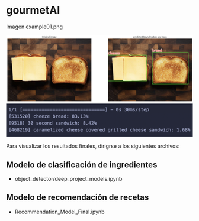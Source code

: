 # gourmetAI

Imagen example01.png

![alt text](example01.png)
![alt text](example02.png)


Para visualizar los resultados finales, dirigrse a los siguientes archivos:
## Modelo de clasificación de ingredientes
- object_detector/deep_project_models.ipynb
## Modelo de recomendación de recetas
- Recommendation_Model_Final.ipynb
